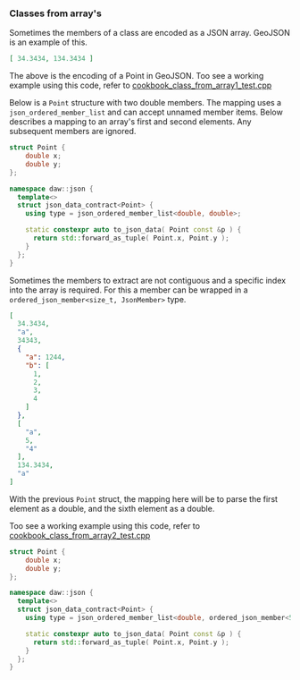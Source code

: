 ### Classes from array's

Sometimes the members of a class are encoded as a JSON array.  GeoJSON is an example of this.  

```json
[ 34.3434, 134.3434 ]
```

The above is the encoding of a Point in GeoJSON.
Too see a working example using this code, refer to [cookbook_class_from_array1_test.cpp](../tests/src/cookbook_class_from_array1_test.cpp) 

Below is a `Point` structure with two double members.  The mapping uses a `json_ordered_member_list` and can accept unnamed member items.  Below describes a mapping to an array's first and second elements.  Any subsequent members are ignored.
```c++
struct Point {
	double x;
	double y;
};

namespace daw::json {
  template<>
  struct json_data_contract<Point> {
    using type = json_ordered_member_list<double, double>;

    static constexpr auto to_json_data( Point const &p ) {
      return std::forward_as_tuple( Point.x, Point.y );
    }
  };
}
```

Sometimes the members to extract are not contiguous and a specific index into the array is required.  For this a member can be wrapped in a `ordered_json_member<size_t, JsonMember>` type. 

```json
[
  34.3434,
  "a",
  34343,
  {
    "a": 1244,
    "b": [
      1,
      2,
      3,
      4
    ]
  },
  [
    "a",
    5,
    "4"
  ],
  134.3434,
  "a"
]
```

With the previous `Point` struct, the mapping here will be to parse the first element as a double, and the sixth element as a double. 

Too see a working example using this code, refer to [cookbook_class_from_array2_test.cpp](../tests/src/cookbook_class_from_array2_test.cpp) 

```c++
struct Point {
	double x;
	double y;
};

namespace daw::json {
  template<>
  struct json_data_contract<Point> {
    using type = json_ordered_member_list<double, ordered_json_member<5,json_number<no_name>>>;

    static constexpr auto to_json_data( Point const &p ) {
      return std::forward_as_tuple( Point.x, Point.y );
    }
  };
}
```
